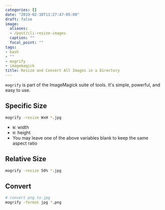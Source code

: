 ```yaml
---
categories: []
date: "2019-02-10T11:27:47-05:00"
draft: false
image:
  aliases:
  - /post/cli-resize-images
  caption: ""
  focal_point: ""
tags:
- bash
- ""
- mogrify
- imagemagick
title: Resize and Convert All Images in a Directory
---
```


`mogrify` is part of the ImageMagick suite of tools.
It's simple, powerful, and easy to use.

<!--more-->

## Specific Size

```bash
mogrify -resize WxH *.jpg
```

- `W`: width
- `H`: height
- You may leave one of the above variables blank to keep the same aspect ratio

## Relative Size

```bash
mogrify -resize 50% *.jpg
```

## Convert

```bash
# convert png to jpg
mogrify -format jpg *.png
```
